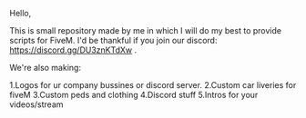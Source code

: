   Hello,

This is small repository made by me in which I will do my best to provide scripts for FiveM.
I'd be thankful if you join our discord: https://discord.gg/DU3znKTdXw .

We're also making:

1.Logos for ur company bussines or discord server.
2.Custom car liveries for fiveM
3.Custom peds and clothing
4.Discord stuff
5.Intros for your videos/stream

